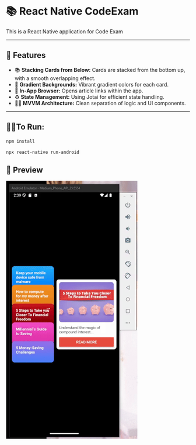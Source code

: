 # 📚 React Native CodeExam

This is a React Native application for Code Exam

---

## 🚀 Features

- 📚 **Stacking Cards from Below:** Cards are stacked from the bottom up, with a smooth overlapping effect.
- 🎨 **Gradient Backgrounds:** Vibrant gradient colors for each card.
- 🔗 **In-App Browser:** Opens article links within the app.
- ♻️ **State Management:** Using Jotai for efficient state handling.
- 🧑‍💻 **MVVM Architecture:** Clean separation of logic and UI components.

---

## 🏃‍♀️To Run:

```
npm install
```

```
npx react-native run-android
```

## 🎥 Preview

![Alt text](rec.gif 'Preview')
